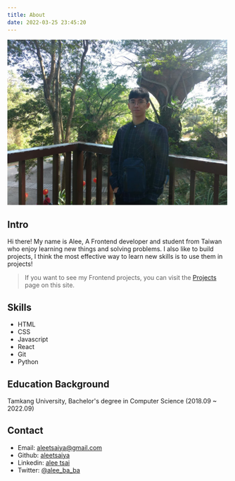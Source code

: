 ```yaml
---
title: About
date: 2022-03-25 23:45:20
---
```


<img src="/images/avatar.jpg" alt="avatar" width="500"/>

## Intro
Hi there! My name is Alee, A Frontend developer and student from Taiwan who enjoy learning new things and solving problems. I also like to build projects, I think the most effective way to learn new skills is to use them in projects!

> If you want to see my Frontend projects, you can visit the [Projects](/Projects) page on this site.

## Skills
+ HTML
+ CSS
+ Javascript
+ React
+ Git
+ Python

## Education Background
Tamkang University, Bachelor's degree in Computer Science (2018.09 ~ 2022.09)

## Contact
+ Email: aleetsaiya@gmail.com
+ Github: [aleetsaiya](https://github.com/aleetsaiya)
+ Linkedin: [alee tsai](https://www.linkedin.com/in/alee-tsai/)
+ Twitter: [@alee_ba_ba](https://twitter.com/Alee_ba_ba)